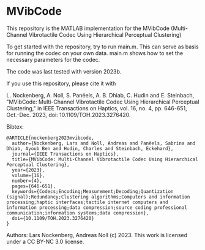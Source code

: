 # MVibCode

This repository is the MATLAB implementation for the MVibCode (Multi-Channel Vibrotactile Codec Using Hierarchical Perceptual Clustering)

To get started with the repository, try to run main.m. This can serve as basis for running the codec on your own data.
main.m shows how to set the necessary parameters for the codec.

The code was last tested with version 2023b.

If you use this repository, please cite it with

L. Nockenberg, A. Noll, S. Panëels, A. B. Dhiab, C. Hudin and E. Steinbach,
"MVibCode: Multi-Channel Vibrotactile Codec Using Hierarchical Perceptual Clustering,"
in IEEE Transactions on Haptics, vol. 16, no. 4, pp. 646-651, Oct.-Dec. 2023, doi: 10.1109/TOH.2023.3276420.

Bibtex:
```
@ARTICLE{nockenberg2023mvibcode,
  author={Nockenberg, Lars and Noll, Andreas and Panëels, Sabrina and Dhiab, Ayoub Ben and Hudin, Charles and Steinbach, Eckehard},
  journal={IEEE Transactions on Haptics}, 
  title={MVibCode: Multi-Channel Vibrotactile Codec Using Hierarchical Perceptual Clustering}, 
  year={2023},
  volume={16},
  number={4},
  pages={646-651},
  keywords={Codecs;Encoding;Measurement;Decoding;Quantization (signal);Redundancy;Clustering algorithms;Computers and information processing;haptic interfaces;tactile internet computers and information processing;data compression;source coding professional communication;information systems;data compression},
  doi={10.1109/TOH.2023.3276420}
}
```

Authors: Lars Nockenberg, Andreas Noll
(c) 2023. This work is licensed under a CC BY-NC 3.0 license.
